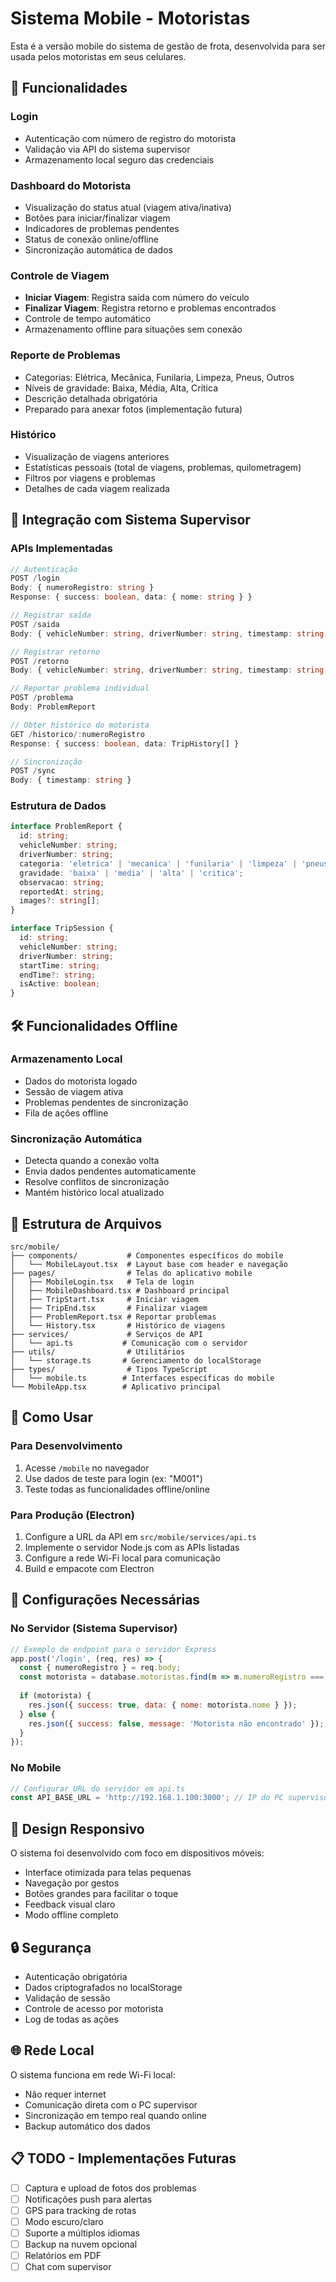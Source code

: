 # Sistema Mobile - Motoristas

Esta é a versão mobile do sistema de gestão de frota, desenvolvida para ser usada pelos motoristas em seus celulares.

## 📱 Funcionalidades

### Login
- Autenticação com número de registro do motorista
- Validação via API do sistema supervisor
- Armazenamento local seguro das credenciais

### Dashboard do Motorista
- Visualização do status atual (viagem ativa/inativa)
- Botões para iniciar/finalizar viagem
- Indicadores de problemas pendentes
- Status de conexão online/offline
- Sincronização automática de dados

### Controle de Viagem
- **Iniciar Viagem**: Registra saída com número do veículo
- **Finalizar Viagem**: Registra retorno e problemas encontrados
- Controle de tempo automático
- Armazenamento offline para situações sem conexão

### Reporte de Problemas
- Categorias: Elétrica, Mecânica, Funilaria, Limpeza, Pneus, Outros
- Níveis de gravidade: Baixa, Média, Alta, Crítica
- Descrição detalhada obrigatória
- Preparado para anexar fotos (implementação futura)

### Histórico
- Visualização de viagens anteriores
- Estatísticas pessoais (total de viagens, problemas, quilometragem)
- Filtros por viagens e problemas
- Detalhes de cada viagem realizada

## 🔌 Integração com Sistema Supervisor

### APIs Implementadas
```typescript
// Autenticação
POST /login
Body: { numeroRegistro: string }
Response: { success: boolean, data: { nome: string } }

// Registrar saída
POST /saida
Body: { vehicleNumber: string, driverNumber: string, timestamp: string }

// Registrar retorno
POST /retorno
Body: { vehicleNumber: string, driverNumber: string, timestamp: string, problems: ProblemReport[] }

// Reportar problema individual
POST /problema
Body: ProblemReport

// Obter histórico do motorista
GET /historico/:numeroRegistro
Response: { success: boolean, data: TripHistory[] }

// Sincronização
POST /sync
Body: { timestamp: string }
```

### Estrutura de Dados
```typescript
interface ProblemReport {
  id: string;
  vehicleNumber: string;
  driverNumber: string;
  categoria: 'eletrica' | 'mecanica' | 'funilaria' | 'limpeza' | 'pneus' | 'outros';
  gravidade: 'baixa' | 'media' | 'alta' | 'critica';
  observacao: string;
  reportedAt: string;
  images?: string[];
}

interface TripSession {
  id: string;
  vehicleNumber: string;
  driverNumber: string;
  startTime: string;
  endTime?: string;
  isActive: boolean;
}
```

## 🛠️ Funcionalidades Offline

### Armazenamento Local
- Dados do motorista logado
- Sessão de viagem ativa
- Problemas pendentes de sincronização
- Fila de ações offline

### Sincronização Automática
- Detecta quando a conexão volta
- Envia dados pendentes automaticamente
- Resolve conflitos de sincronização
- Mantém histórico local atualizado

## 📂 Estrutura de Arquivos

```
src/mobile/
├── components/           # Componentes específicos do mobile
│   └── MobileLayout.tsx  # Layout base com header e navegação
├── pages/                # Telas do aplicativo mobile
│   ├── MobileLogin.tsx   # Tela de login
│   ├── MobileDashboard.tsx # Dashboard principal
│   ├── TripStart.tsx     # Iniciar viagem
│   ├── TripEnd.tsx       # Finalizar viagem
│   ├── ProblemReport.tsx # Reportar problemas
│   └── History.tsx       # Histórico de viagens
├── services/             # Serviços de API
│   └── api.ts           # Comunicação com o servidor
├── utils/                # Utilitários
│   └── storage.ts       # Gerenciamento do localStorage
├── types/                # Tipos TypeScript
│   └── mobile.ts        # Interfaces específicas do mobile
└── MobileApp.tsx        # Aplicativo principal
```

## 🚀 Como Usar

### Para Desenvolvimento
1. Acesse `/mobile` no navegador
2. Use dados de teste para login (ex: "M001")
3. Teste todas as funcionalidades offline/online

### Para Produção (Electron)
1. Configure a URL da API em `src/mobile/services/api.ts`
2. Implemente o servidor Node.js com as APIs listadas
3. Configure a rede Wi-Fi local para comunicação
4. Build e empacote com Electron

## 🔧 Configurações Necessárias

### No Servidor (Sistema Supervisor)
```javascript
// Exemplo de endpoint para o servidor Express
app.post('/login', (req, res) => {
  const { numeroRegistro } = req.body;
  const motorista = database.motoristas.find(m => m.numeroRegistro === numeroRegistro);
  
  if (motorista) {
    res.json({ success: true, data: { nome: motorista.nome } });
  } else {
    res.json({ success: false, message: 'Motorista não encontrado' });
  }
});
```

### No Mobile
```typescript
// Configurar URL do servidor em api.ts
const API_BASE_URL = 'http://192.168.1.100:3000'; // IP do PC supervisor
```

## 📱 Design Responsivo

O sistema foi desenvolvido com foco em dispositivos móveis:
- Interface otimizada para telas pequenas
- Navegação por gestos
- Botões grandes para facilitar o toque
- Feedback visual claro
- Modo offline completo

## 🔒 Segurança

- Autenticação obrigatória
- Dados criptografados no localStorage
- Validação de sessão
- Controle de acesso por motorista
- Log de todas as ações

## 🌐 Rede Local

O sistema funciona em rede Wi-Fi local:
- Não requer internet
- Comunicação direta com o PC supervisor
- Sincronização em tempo real quando online
- Backup automático dos dados

## 📋 TODO - Implementações Futuras

- [ ] Captura e upload de fotos dos problemas
- [ ] Notificações push para alertas
- [ ] GPS para tracking de rotas
- [ ] Modo escuro/claro
- [ ] Suporte a múltiplos idiomas
- [ ] Backup na nuvem opcional
- [ ] Relatórios em PDF
- [ ] Chat com supervisor